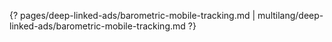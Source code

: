 {? pages/deep-linked-ads/barometric-mobile-tracking.md | multilang/deep-linked-ads/barometric-mobile-tracking.md ?}
